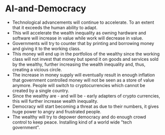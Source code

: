 # AI-and-Democracy

<ul>

<li>
 Technological advancements will continue to accelerate.
 To an extent that it exceeds the human ability to adapt.
</li>

<li>
 This will accelerate the wealth inequality as owning
 hardware and software will increase in value while work will
 decrease in value.
</li>

<li>
 Governments will try to counter that by printing and borrowing
 money and giving it to the working class.
</li>

<li>
 This money will end up in the portfolios of the wealthy since the
 working class will not invest that money but spend it on goods and
 services sold by the wealthy, further increasing the wealth
 inequality and, thus, creating a vicious circle.
</li>

<li>
 The increase in money supply will eventually result in enough
 inflation that government controlled money will not be seen as
 a store of value anymore. People will switch to cryptocurrencies
 which cannot be created by a single country.
</li>

<li>
 Since the wealthy are - and will be - early adapters of crypto
 currencies, this will further increase wealth inequality.
</li>

<li>
 Democracy will start becoming a threat as due to
 their numbers, it gives huge power to angry and frustrated
 people.
</li>

<li>
 The wealthy will try to depower democracy and do enough 
 crowd control to keep peace. Installing kind of a
 world wide "tech government".
</li>

</ul>
